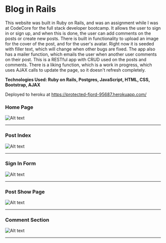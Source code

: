 # Blog in Rails

This website was built in Ruby on Rails, and was an assignment while I was at
CodeCore for the full stack developer bootcamp. It allows the user to sign in or
sign up, and when this is done, the user can add comments on the posts or create
new posts. There is built in functionality to upload an image for the cover of
the post, and for the user's avatar. Right now it is seeded with filler text,
which will change when other bugs are fixed. The app also has a mailer function,
which emails the user when another user comments on their post. This is a RESTful
app with CRUD used on the posts and comments. There is a liking function, which
is a work in progress, which uses AJAX calls to update the page, so it doesn't
refresh completely.

**Technologies Used: Ruby on Rails, Postgres, JavaScript, HTML, CSS, Bootstrap, AJAX**

Deployed to heroku at https://protected-fjord-95687.herokuapp.com/

### Home Page ###

![Alt text](/app/assets/images/image1.jpg)
***

### Post Index ###

![Alt text](/app/assets/images/image2.jpg)
***

### Sign In Form ###

![Alt text](/app/assets/images/image3.jpg)
***

### Post Show Page ###

![Alt text](/app/assets/images/image4.jpg)
***

### Comment Section ###

![Alt text](/app/assets/images/image5.jpg)
***
